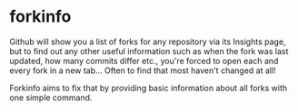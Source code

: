 # forkinfo

Github will show you a list of forks for any repository via its Insights page, but to find out any other
useful information such as when the fork was last updated, how many commits differ etc., you're
forced to open each and every fork in a new tab... Often to find that most haven't changed at all!

Forkinfo aims to fix that by providing basic information about all forks with one simple command.
